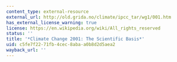 ```yaml
---
content_type: external-resource
external_url: http://old.grida.no/climate/ipcc_tar/wg1/001.htm
has_external_license_warning: true
license: https://en.wikipedia.org/wiki/All_rights_reserved
status: ''
title: '*Climate Change 2001: The Scientific Basis*'
uid: c5fe7f22-71fb-4cec-8aba-a0b8d2d5aea2
wayback_url: ''
---
```

